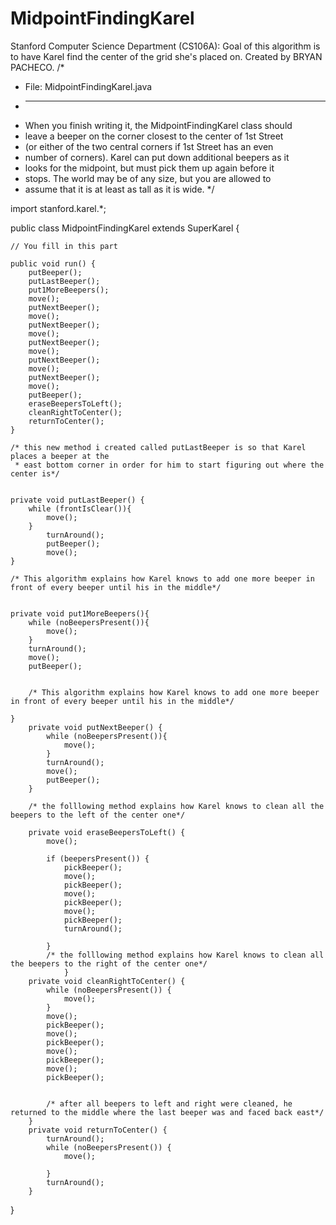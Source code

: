 # MidpointFindingKarel
Stanford Computer Science Department (CS106A): Goal of this algorithm is to have Karel find the center of the 
grid she's placed on. Created by BRYAN PACHECO.
/*
 * File: MidpointFindingKarel.java
 * -------------------------------
 * When you finish writing it, the MidpointFindingKarel class should
 * leave a beeper on the corner closest to the center of 1st Street
 * (or either of the two central corners if 1st Street has an even
 * number of corners).  Karel can put down additional beepers as it
 * looks for the midpoint, but must pick them up again before it
 * stops.  The world may be of any size, but you are allowed to
 * assume that it is at least as tall as it is wide.
 */

import stanford.karel.*;

public class MidpointFindingKarel extends SuperKarel {

	// You fill in this part

	public void run() {
		putBeeper();
		putLastBeeper();
		put1MoreBeepers();
		move();
		putNextBeeper();
		move();
		putNextBeeper();
		move();
		putNextBeeper();
		move();
		putNextBeeper();
		move();
		putNextBeeper();
		move();
		putBeeper();
		eraseBeepersToLeft();
		cleanRightToCenter();
		returnToCenter();
	}
	
	/* this new method i created called putLastBeeper is so that Karel places a beeper at the
	 * east bottom corner in order for him to start figuring out where the center is*/
	
	
	private void putLastBeeper() {
		while (frontIsClear()){
			move();
		}
			turnAround();
			putBeeper();
			move();
	}
	
	/* This algorithm explains how Karel knows to add one more beeper in front of every beeper until his in the middle*/
	
	
	private void put1MoreBeepers(){
		while (noBeepersPresent()){
			move();
		}
		turnAround();
		move();
		putBeeper();
		

		/* This algorithm explains how Karel knows to add one more beeper in front of every beeper until his in the middle*/
		
	}
		private void putNextBeeper() {
			while (noBeepersPresent()){
				move();
			}
			turnAround();
			move();
			putBeeper();
		}
		
		/* the folllowing method explains how Karel knows to clean all the beepers to the left of the center one*/
		
		private void eraseBeepersToLeft() {
			move();
			
			if (beepersPresent()) {
				pickBeeper();
				move();
				pickBeeper();
				move();
				pickBeeper();
				move();
				pickBeeper();
				turnAround();
				
			}
			/* the folllowing method explains how Karel knows to clean all the beepers to the right of the center one*/
				}
		private void cleanRightToCenter() {
			while (noBeepersPresent()) {
				move();
			}
			move();
			pickBeeper();
			move();
			pickBeeper();
			move();
			pickBeeper();
			move();
			pickBeeper();
			
			
			/* after all beepers to left and right were cleaned, he returned to the middle where the last beeper was and faced back east*/
		}
		private void returnToCenter() {
			turnAround();
			while (noBeepersPresent()) {
				move();
				
			}
			turnAround();
		}
}

	
	
		




